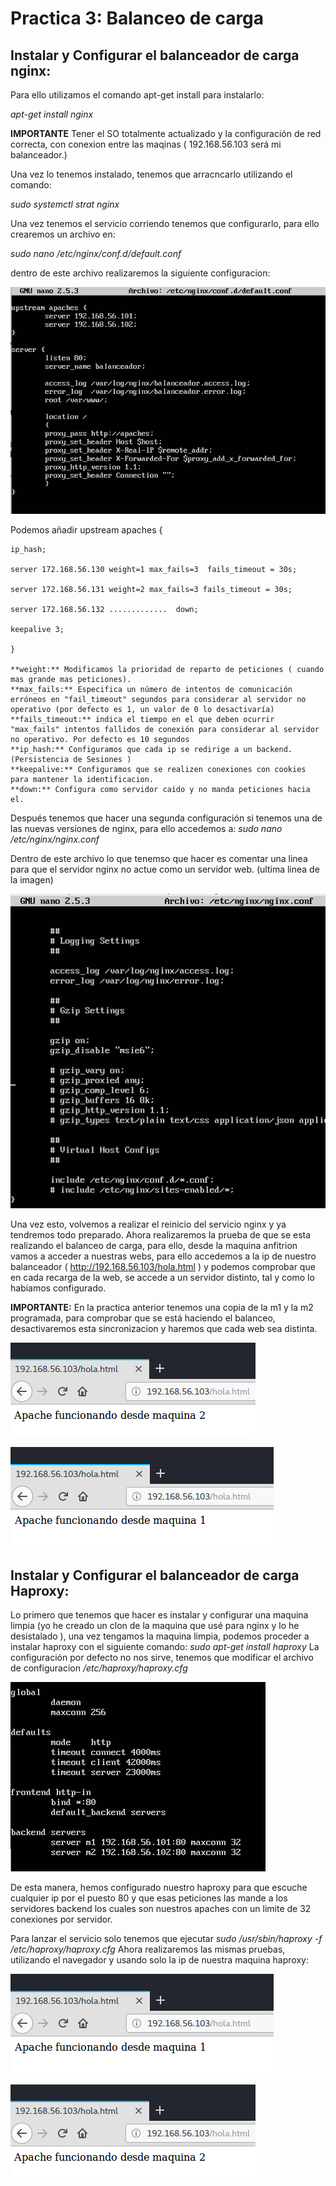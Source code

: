 # Practica 3:	Balanceo de carga

## Instalar y Configurar el balanceador de carga nginx:


Para ello utilizamos el comando apt-get install para instalarlo:

*apt-get install nginx*

**IMPORTANTE** Tener el SO totalmente actualizado  y la configuración de red correcta, con conexion entre las maqinas ( 192.168.56.103 será mi balanceador.)

Una vez lo tenemos instalado, tenemos que arracncarlo utilizando el comando:

*sudo systemctl strat nginx*

Una vez tenemos el servicio corriendo tenemos que configurarlo, para ello crearemos un archivo en:

*sudo nano /etc/nginx/conf.d/default.conf*

dentro de este archivo realizaremos la siguiente configuracion:

![imagen conf1](https://github.com/adritec96/sw2018/blob/master/p3/capturas/conf1.png)

Podemos añadir
	upstream apaches \{ 

	ip_hash;

	server 172.168.56.130 weight=1 max_fails=3  fails_timeout = 30s;

	server 172.168.56.131 weight=2 max_fails=3 fails_timeout = 30s;

	server 172.168.56.132 .............  down;

	keepalive 3;

	}

	**weight:** Modificamos la prioridad de reparto de peticiones ( cuando mas grande mas peticiones).
	**max_fails:** Especifica un número de intentos de comunicación erróneos en "fail_timeout" segundos para considerar al servidor no operativo (por defecto es 1, un valor de 0 lo desactivaría)
	**fails_timeout:** indica el tiempo en el que deben ocurrir "max_fails" intentos fallidos de conexión para considerar al servidor no operativo. Por defecto es 10 segundos
	**ip_hash:** Configuramos que cada ip se redirige a un backend. (Persistencia de Sesiones )
	**keepalive:** Configuramos que se realizen conexiones con cookies para mantener la identificacion.
	**down:** Configura como servidor caido y no manda peticiones hacia el.


Después tenemos que hacer una segunda configuración si tenemos una de las nuevas versiones de nginx, para ello accedemos a: 
*sudo nano /etc/nginx/nginx.conf*

Dentro de este archivo lo que tenemso que hacer es comentar una linea para que el servidor nginx no actue como un servidor web. (ultima linea de la imagen)

![imagen conf2](https://github.com/adritec96/sw2018/blob/master/p3/capturas/conf2.png)



Una vez esto, volvemos a realizar el reinicio del servicio nginx y ya tendremos todo preparado. Ahora realizaremos la prueba de que se esta realizando el balanceo de carga, para ello, desde la maquina anfitrion vamos a acceder a nuestras webs, para ello accedemos a la ip de nuestro balanceador ( http://192.168.56.103/hola.html ) y podemos comprobar que en cada recarga de la web, se accede a un servidor distinto, tal y como lo habiamos configurado.

**IMPORTANTE:** En la practica anterior tenemos una copia de la m1 y la m2 programada, para comprobar que se está haciendo el balanceo, desactivaremos esta sincronizacion y haremos que cada web sea distinta.


![test1](https://github.com/adritec96/sw2018/blob/master/p3/capturas/test1.png)



![test2](https://github.com/adritec96/sw2018/blob/master/p3/capturas/test2.png)



## Instalar y Configurar el balanceador de carga Haproxy:

Lo primero que tenemos que hacer es instalar y configurar una maquina limpia (yo he creado un clon de la maquina que usé para nginx y lo he desistalado ), una vez tengamos la maquina limpia, podemos proceder a instalar haproxy con el siguiente comando:
*sudo apt-get install haproxy*
La configuración por defecto no nos sirve, tenemos que modificar el archivo de configuracion    */etc/haproxy/haproxy.cfg*

![imagen conf2](https://github.com/adritec96/sw2018/blob/master/p3/capturas/conf3.png)

De esta manera, hemos configurado nuestro haproxy para que escuche cualquier ip por el puesto 80 y que esas peticiones las mande a los servidores backend los cuales son nuestros apaches con un limite de 32 conexiones por servidor.

Para lanzar el servicio solo tenemos que ejecutar *sudo /usr/sbin/haproxy -f /etc/haproxy/haproxy.cfg* Ahora realizaremos las mismas pruebas, utilizando el navegador y usando solo la ip de nuestra maquina haproxy:


![test1](https://github.com/adritec96/sw2018/blob/master/p3/capturas/test2.png)



![test2](https://github.com/adritec96/sw2018/blob/master/p3/capturas/test1.png)
